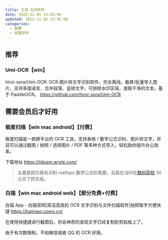 ```yaml
---
title: 工具 OCR软件
date: 2022-11-05 13:45:00
updated: 2022-11-05 13:45:00
categories:
  - 收藏
  - 拓展软件
---
```


## 推荐

### Umi-OCR【win】

hiroi-sora/Umi-OCR: OCR 图片转文字识别软件，完全离线。截屏/批量导入图片，支持多国语言、合并段落、竖排文字。可排除水印区域，提取干净的文本。基于 PaddleOCR。
<https://github.com/hiroi-sora/Umi-OCR>

## 需要会员后才好用

### 极度扫描【win mac android】【付费】

极度扫描是一款跨平台的 OCR 工具，支持表格 / 数学公式识别、图片转文字，并且可以通过截图 / 拍照 / 选择图片 / PDF 等多种方式导入，轻松助你提升办公效率。

下载地址
<https://jidusm.wrste.com/>

> 主要是因为我有识别 mathpix 数学公式的需要。且我在当时在[数码荔枝](https://store.lizhi.io/) 30 元买了终生版。

### 白描【win mac android web】【部分免费+付费】

白描 App - 白描官网|简洁高效的 OCR 文字识别与文件扫描软件|拍照取字方便快捷
<https://baimiao.uzero.cn/>

在使用快捷键进行截图后，你会神奇的发现文字已经复制到剪贴板上了。

由于有次数限制，不如微信或者 QQ 的 OCR 好用。
